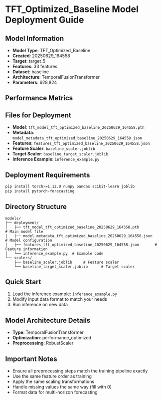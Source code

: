 # TFT_Optimized_Baseline Model Deployment Guide

## Model Information
- **Model Type**: TFT_Optimized_Baseline
- **Created**: 20250629_164558
- **Target**: target_5
- **Features**: 33 features
- **Dataset**: baseline
- **Architecture**: TemporalFusionTransformer
- **Parameters**: 628,824

## Performance Metrics

## Files for Deployment
- **Model**: `tft_model_tft_optimized_baseline_20250629_164558.pth`
- **Metadata**: `model_metadata_tft_optimized_baseline_20250629_164558.json`
- **Features**: `features_tft_optimized_baseline_20250629_164558.json`
- **Feature Scaler**: `baseline_scaler.joblib`
- **Target Scaler**: `baseline_target_scaler.joblib`
- **Inference Example**: `inference_example.py`

## Deployment Requirements
```bash
pip install torch>=1.12.0 numpy pandas scikit-learn joblib
pip install pytorch-forecasting
```

## Directory Structure
```
models/
├── deployment/
│   ├── tft_model_tft_optimized_baseline_20250629_164558.pth           # Main model file
│   ├── model_metadata_tft_optimized_baseline_20250629_164558.json     # Model configuration
│   ├── features_tft_optimized_baseline_20250629_164558.json       # Feature information
│   └── inference_example.py  # Example code
└── scalers/
    ├── baseline_scaler.joblib     # Feature scaler
    └── baseline_target_scaler.joblib      # Target scaler
```

## Quick Start
1. Load the inference example: `inference_example.py`
2. Modify input data format to match your needs
3. Run inference on new data

## Model Architecture Details
- **Type**: TemporalFusionTransformer
- **Optimization**: performance_optimized
- **Preprocessing**: RobustScaler

## Important Notes
- Ensure all preprocessing steps match the training pipeline exactly
- Use the same feature order as training
- Apply the same scaling transformations
- Handle missing values the same way (fill with 0)
- Format data for multi-horizon forecasting
